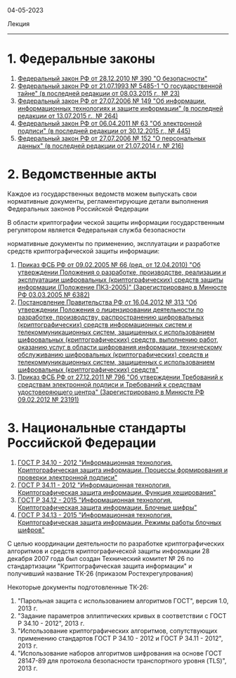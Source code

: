 04-05-2023

Лекция 

---

# 1. Федеральные законы
1. [Федеральный закон РФ от 28.12.2010 № 390 "О безопасности"](https://www.consultant.ru/document/cons_doc_LAW_108546/)
2. [Федеральный закон РФ от 21.07.1993 № 5485-1 "О государственной тайне" (в последней редакции от 08.03.2015 г., № 23)](https://www.consultant.ru/document/cons_doc_LAW_2481/)
3. [Федеральный закон РФ от 27.07.2006 № 149 "Об информации, информационных технологиях и защите информации" (в последней редакции от 13.07.2015 г., № 264)](https://www.consultant.ru/document/cons_doc_LAW_61798/)
4. [Федеральный закон РФ от 06.04.2011 № 63 "Об электронной подписи" (в последней редакции от 30.12.2015 г., № 445)](https://www.consultant.ru/document/cons_doc_LAW_112701/)
5. [Федеральный закон РФ от 27.07.2006 № 152 "О персональных данных" (в последней редакции от 21.07.2014 г. № 216)](https://www.consultant.ru/document/cons_doc_LAW_112701/)

# 2. Ведомственные акты
Каждое из государственных ведомств можем выпускать свои нормативные документы, регламентирующие детали выполнения Федеральных законов Российской Федерации

В области криптографии ческой защиты информации государственным регулятором является Федеральная служба безопасности

нормативные документы по применению, эксплуатации и разработке средств криптографической защиты информации:
1. [Приказ ФСБ РФ от 09.02.2005 № 66 (ред. от 12.04.2010) "Об утверждении Положения о разработке, производстве, реализации и эксплуатации шифровальных (криптографических) средств защиты информации (Положение ПКЗ-2005)" (Зарегистрировано в Минюсте РФ 03.03.2005 № 6382)](https://www.consultant.ru/document/cons_doc_LAW_52098/)
2. [Постановление Правительства РФ от 16.04.2012 № 313 "Об утверждении Положения о лицензировании деятельности по разработке, производству, распространению шифровальных (криптографических) средств информационных систем и телекоммуникационных систем, защищенных с использованием шифровальных (криптографических) средств, выполнению работ, оказанию услуг в области шифрования информации, техническому обслуживанию шифровальных (криптографических) средств и телекоммуникационных систем, защищенных с использованием шифровальных (криптографических) средств"](https://www.consultant.ru/document/cons_doc_LAW_128739/)
3. [Приказ ФСБ РФ от 27.12.2011 № 796 "Об утверждении Требований к средствам электронной подписи и Требований к средствам удостоверяющего центра" (Зарегистрировано в Минюсте РФ 09.02.2012 № 23191)](https://www.consultant.ru/document/cons_doc_LAW_126209/)

# 3. Национальные стандарты Российской Федерации
1. [ГОСТ Р 34.10 - 2012 "Информационная технология. Криптографическая защита информации. Процессы формирования и проверки электронной подписи"](ГОСТ%20Р%2034.10-2012.pdf)
2. [ГОСТ Р 34.11 - 2012 "Информационная технология. Криптографическая защита информации. Функция хеширования"](ГОСТ%20Р%2034.11-2012.pdf)
3. [ГОСТ Р 34.12 - 2015 "Информационная технология. Криптографическая защита информации. Блочные шифры"](ГОСТ%20Р%2034.12-2015.pdf)
4. [ГОСТ Р 34.13 - 2015 "Информационная технология. Криптографическая защита информации. Режимы работы блочных шифров"](ГОСТ%20Р%2034.13-2015.pdf)

С целью координации деятельности по разработке криптографических алгоритмов и средств криптографической защиты информации 28 декабря 2007 года был создан Технический комитет № 26 по стандартизации "Криптографическая защита информации" и получивший название ТК-26 (приказом Ростехрегулрования)

Некоторые документы подготовленные ТК-26:
1. "Парольная защита с использованием алгоритмов ГОСТ", версия 1.0, 2013 г.
2. "Задание параметров эллиптических кривых в соответствии с ГОСТ Р 34.10 - 2012", 2013 г.
3. "Использование криптографических алгоритмов, сопутствующих применению стандартов ГОСТ Р 34.10 - 2012 и ГОСТ Р 34.11 - 2012", 2013 г.
4. "Использование наборов алгоритмов шифрования на основе ГОСТ 28147-89 для протокола безопасности транспортного уровня (TLS)", 2013 г.